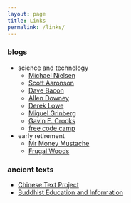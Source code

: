 ```yaml
---
layout: page
title: Links
permalink: /links/
---
```


### blogs

* science and technology
    * [Michael Nielsen][nielsen]
    * [Scott Aaronson](https://www.scottaaronson.com/blog/)
    * [Dave Bacon](http://dabacon.org/)
    * [Allen Downey](http://allendowney.blogspot.com/)
    * [Derek Lowe](http://blogs.sciencemag.org/pipeline/)
    * [Miguel Grinberg](https://blog.miguelgrinberg.com/index)
    * [Gavin E. Crooks](http://threeplusone.com/gec/)
    * [free code camp](https://medium.freecodecamp.org/)
* early retirement
    * [Mr Money Mustache](http://www.mrmoneymustache.com)
    * [Frugal Woods](http://www.frugalwoods.com)

### ancient texts

* [Chinese Text Project](http://ctext.org/)
* [Buddhist Education and Information][buddhist]


[buddhist]: http://www.buddhanet.net/
[nielsen]: http://michaelnielsen.org/
